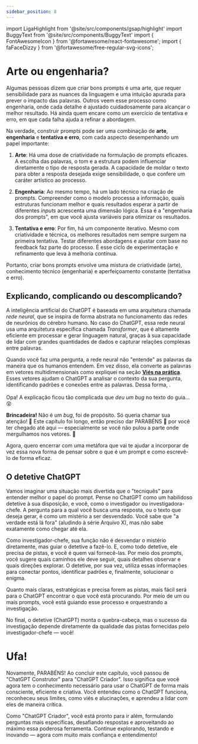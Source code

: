 ```yaml
---
sidebar_position: 8
---
```

import LigaHighlight from '@site/src/components/gsap/highlight'
import BuggyText from '@site/src/components/BuggyText'
import { FontAwesomeIcon } from '@fortawesome/react-fontawesome';
import { faFaceDizzy } from '@fortawesome/free-regular-svg-icons';

# Arte ou engenharia?
<LigaHighlight />
Algumas pessoas dizem que criar bons prompts é uma arte, que requer sensibilidade para as nuances da linguagem e uma intuição apurada para prever o impacto das palavras. Outros veem esse processo como engenharia, onde cada detalhe é ajustado cuidadosamente para alcançar o melhor resultado. Há ainda quem encare como um exercício de tentativa e erro, em que cada falha ajuda a refinar a abordagem.

Na verdade, construir prompts pode ser uma combinação de **arte**, **engenharia** e **tentativa e erro**, com cada aspecto desempenhando um papel importante:

1. **Arte**: Há uma dose de criatividade na formulação de prompts eficazes. A escolha das palavras, o tom e a estrutura podem influenciar diretamente o tipo de resposta gerada. A capacidade de moldar o texto para obter a resposta desejada exige sensibilidade, o que confere um caráter artístico ao processo.

2. **Engenharia**: Ao mesmo tempo, há um lado técnico na criação de prompts. Compreender como o modelo processa a informação, quais estruturas funcionam melhor e quais resultados esperar a partir de diferentes *inputs* acrescenta uma dimensão lógica. Essa é a "engenharia dos prompts", em que você ajusta variáveis para otimizar os resultados.

3. **Tentativa e erro**: Por fim, há um componente iterativo. Mesmo com criatividade e técnica, os melhores resultados nem sempre surgem na primeira tentativa. Testar diferentes abordagens e ajustar com base no feedback faz parte do processo. É esse ciclo de experimentação e refinamento que leva à melhoria contínua.

Portanto, criar bons prompts envolve uma mistura de criatividade (arte), conhecimento técnico (engenharia) e aperfeiçoamento constante (tentativa e erro).

## Explicando, complicando ou descomplicando?
A inteligência artificial do ChatGPT é baseada em uma arquitetura chamada *rede neural*, que se inspira de forma abstrata no funcionamento das redes de neurônios do cérebro humano. No caso do ChatGPT, essa rede neural usa uma arquitetura específica chamada *Transformer*, que é altamente eficiente em processar e gerar linguagem natural, graças à sua capacidade de lidar com grandes quantidades de dados e capturar relações complexas entre palavras.

Quando você faz uma pergunta, a rede neural não "entende" as palavras da maneira que os humanos entendem. Em vez disso, ela converte as palavras em vetores multidimensionais como expliquei na seção **[Viés na prática](vies-pratica.md)**. Esses vetores ajudam o ChatGPT a analisar o contexto da sua pergunta, identificando padrões e conexões entre as palavras. Dessa forma, <BuggyText text="o ChatGPT consegue prever as respostas mais prováveis com base no vasto conjunto de textos nos quais foi treinado." />. 
<br /><br />Opa! A explicação ficou tão complicada que *deu um bug* no texto do guia... <FontAwesomeIcon icon={faFaceDizzy} /> 😵

**Brincadeira!** Não é um *bug*, foi de propósito. Só queria chamar sua atenção! 🎯 Este capítulo foi longo, então preciso dar <spam class="text-highlight">PARABÉNS</spam> 🎉 por você ter chegado até aqui — especialmente se você não pulou a parte onde mergulhamos nos vetores. 🙂

Agora, quero encerrar com uma metáfora que vai te ajudar a incorporar de vez essa <spam class="text-highlight">nova forma de pensar sobre o que é um prompt e como escrevê-lo</spam> de forma eficaz.

## O detetive ChatGPT
Vamos imaginar uma situação mais divertida que o "tecniquês" para entender melhor o papel do prompt. Pense no ChatGPT como um habilidoso detetive à sua disposição, e você, como o investigador ou investigadora-chefe. A pergunta para a qual você busca uma resposta, ou o texto que deseja gerar, é como um mistério a ser desvendado. Você sabe que "a verdade está lá fora" (aludindo à série Arquivo X), mas não sabe exatamente como chegar até ela.

Como investigador-chefe, sua função não é desvendar o mistério diretamente, mas guiar o detetive a fazê-lo. E, como todo detetive, ele precisa de pistas, e você é quem vai fornecê-las. Por meio dos prompts, você sugere quais caminhos ele deve seguir, quais detalhes observar e quais direções explorar. O detetive, por sua vez, utiliza essas informações para conectar pontos, identificar padrões e, finalmente, solucionar o enigma.

Quanto mais claras, estratégicas e precisa forem as pistas, mais fácil será para o ChatGPT encontrar o que você está procurando. Por meio de um ou mais prompts, você está guiando esse processo e orquestrando a investigação.

No final, o detetive (ChatGPT) monta o quebra-cabeça, mas o sucesso da investigação depende diretamente da qualidade das pistas fornecidas pelo investigador-chefe — você!

# Ufa!
Novamente, PARABÉNS! Ao concluir este capítulo, você passou de "ChatGPT Construtor" para "ChatGPT Criador". Isso significa que você agora tem o conhecimento necessário para usar o ChatGPT de forma mais consciente, eficiente e criativa. Você entendeu como o ChatGPT funciona, reconheceu seus limites, como viés e alucinações, e aprendeu a lidar com eles de maneira crítica.

Como "ChatGPT Criador", você está pronto para ir além, formulando perguntas mais específicas, desafiando respostas e aproveitando ao máximo essa poderosa ferramenta. Continue explorando, testando e inovando — agora com muito mais confiança e entendimento!